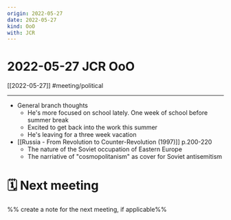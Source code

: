 ```yaml
---
origin: 2022-05-27
date: 2022-05-27
kind: OoO
with: JCR
---
```

# 2022-05-27 JCR OoO
[[2022-05-27]]
#meeting/political 

---
- General branch thoughts
	- He's more focused on school lately. One week of school before summer break
	- Excited to get back into the work this summer
	- He's leaving for a three week vacation
- [[Russia - From Revolution to Counter-Revolution (1997)]] p.200-220
	- The nature of the Soviet occupation of Eastern Europe
	- The narriative of "cosmopolitanism" as cover for Soviet antisemitism

# 🗓 Next meeting
%% create a note for the next meeting, if applicable%%